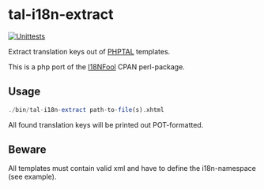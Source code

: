 # tal-i18n-extract

[![Unittests](https://github.com/usox/tal-i18n-extract/actions/workflows/php.yml/badge.svg)](https://github.com/usox/tal-i18n-extract/actions/workflows/php.yml)

Extract translation keys out of [PHPTAL](https://github.com/phptal/PHPTAL) templates.

This is a php port of the [I18NFool](https://metacpan.org/dist/I18NFool) CPAN perl-package.

## Usage

```php
./bin/tal-i18n-extract path-to-file(s).xhtml
```

All found translation keys will be printed out POT-formatted.

## Beware

All templates must contain valid xml and have to define the i18n-namespace (see example).
